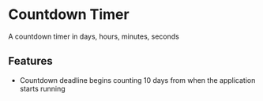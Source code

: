 # Countdown Timer

A countdown timer in days, hours, minutes, seconds

## Features

- Countdown deadline begins counting 10 days from when the application starts running
